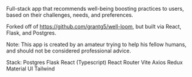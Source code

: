 Full-stack app that recommends well-being boosting practices to users, based on their challenges, needs, and preferences.

Forked off of https://github.com/grantg5/well-loom, but built via React, Flask, and Postgres.

Note: This app is created by an amateur trying to help his fellow humans, and should not be considered professional advice.

Stack:
Postgres
Flask
React (Typescript)
React Router
Vite
Axios
Redux
Material UI
Tailwind